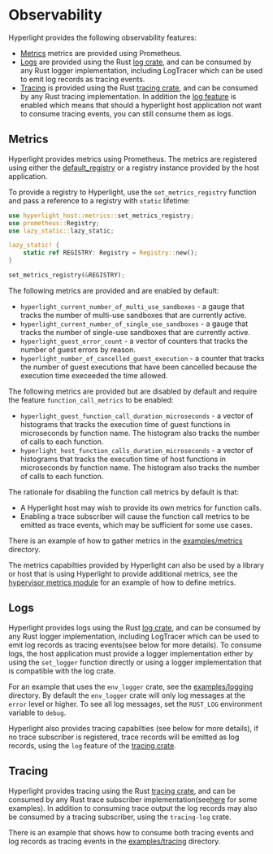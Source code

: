 # Observability

Hyperlight provides the following observability features:

* [Metrics](#metrics) metrics are provided using Prometheus.
* [Logs](#logs) are provided using the Rust [log crate](https://docs.rs/log/0.4.6/log/), and can be consumed by any Rust logger implementation, including LogTracer which can be used to emit log records as tracing events.
* [Tracing](#tracing) is provided using the Rust [tracing crate](https://docs.rs/tracing/0.1.25/tracing/), and can be consumed by any Rust tracing implementation. In addition the [log feature](https://docs.rs/tracing/latest/tracing/#crate-feature-flags) is enabled which means that should a hyperlight host application not want to consume tracing events, you can still consume them as logs.

## Metrics

Hyperlight provides metrics using Prometheus. The metrics are registered using either the [default_registry](https://docs.rs/prometheus/latest/prometheus/fn.default_registry.html) or a registry instance provided by the host application.

To provide a registry to Hyperlight, use the `set_metrics_registry` function and pass a reference to a registry with `static` lifetime:

```rust
use hyperlight_host::metrics::set_metrics_registry;
use prometheus::Registry;
use lazy_static::lazy_static;

lazy_static! {
    static ref REGISTRY: Registry = Registry::new();
}

set_metrics_registry(&REGISTRY);
```

The following metrics are provided and are enabled by default:

* `hyperlight_current_number_of_multi_use_sandboxes` - a gauge that tracks the number of multi-use sandboxes that are currently active.
* `hyperlight_current_number_of_single_use_sandboxes` - a gauge that tracks the number of single-use sandboxes that are currently active.
* `hyperlight_guest_error_count` - a vector of counters that tracks the number of guest errors by reason.
* `hyperlight_number_of_cancelled_guest_execution` - a counter that tracks the number of guest executions that have been cancelled because the execution time execeeded the time allowed.

The following metrics are provided but are disabled by default and require the feature `function_call_metrics` to be enabled:

* `hyperlight_guest_function_call_duration_microseconds` - a vector of histograms that tracks the execution time of guest functions in microseconds by function name. The histogram also tracks the number of calls to each function.
* `hyperlight_host_function_calls_duration_microseconds` - a vector of histograms that tracks the execution time of host functions in microseconds by function name. The histogram also tracks the number of calls to each function.

The rationale for disabling the function call metrics by default is that:

* A Hyperlight host may wish to provide its own metrics for function calls.
* Enabling a trace subscriber will cause the function call metrics to be emitted as trace events, which may be sufficient for some use cases.

There is an example of how to gather metrics in the [examples/metrics](../src/hyperlight_host/examples/metrics) directory.

The metrics capabilties provided by Hyperlight can also be used by a library or host that is using Hyperlight to provide additional metrics, see the [hypervisor metrics module](../src/hyperlight_host/src/hypervisor/metrics.rs) for an example of how to define metrics.

## Logs

Hyperlight provides logs using the Rust [log crate](https://docs.rs/log/0.4.6/log/), and can be consumed by any Rust logger implementation, including LogTracer which can be used to emit log records as tracing events(see below for more details). To consume logs, the host application must provide a logger implementation either by using the `set_logger` function directly or using a logger implementation that is compatible with the log crate.

For an example that uses the `env_logger` crate, see the [examples/logging](../src/hyperlight_host/examples/logging) directory. By default the `env_logger` crate will only log messages at the `error` level or higher. To see all log messages, set the `RUST_LOG` environment variable to `debug`.

Hyperlight also provides tracing capabilties (see below for more details), if no trace subscriber is registered, trace records will be emitted as log records, using the `log` feature of the [tracing crate](https://docs.rs/tracing/latest/tracing/#crate-feature-flags).

## Tracing

Hyperlight provides tracing using the Rust [tracing crate](https://docs.rs/tracing/0.1.25/tracing/), and can be consumed by any Rust trace subscriber implementation(see[here](https://docs.rs/tracing/latest/tracing/index.html#related-crates) for some examples). In addition to consuming trace output the log records may also be consumed by a tracing subscriber, using the `tracing-log` crate.

There is an example that shows how to consume both tracing events and log records as tracing events in the [examples/tracing](../src/hyperlight_host/examples/tracing) directory.
